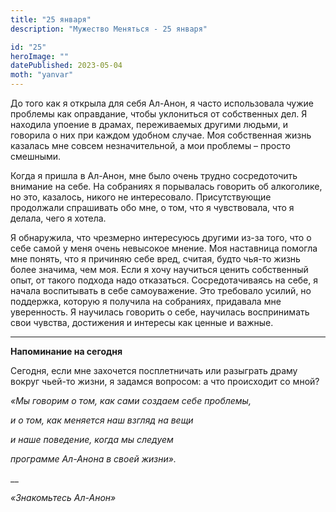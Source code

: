 ```yaml
---
title: "25 января"
description: "Мужество Меняться - 25 января"

id: "25"
heroImage: ""
datePublished: 2023-05-04
moth: "yanvar"
---
```


До того как я открыла для себя Ал-Анон, я часто использовала чужие проблемы
как оправдание, чтобы уклониться от собственных дел. Я находила упоение в
драмах, переживаемых другими людьми, и говорила о них при каждом удобном
случае. Моя собственная жизнь казалась мне совсем незначительной, а мои
проблемы – просто смешными.

Когда я пришла в Ал-Анон, мне было очень трудно сосредоточить внимание на
себе. На собраниях я порывалась говорить об алкоголике, но это, казалось,
никого не интересовало. Присутствующие продолжали спрашивать обо мне, о том,
что я чувствовала, что я делала, чего я хотела.

Я обнаружила, что чрезмерно интересуюсь другими из-за того, что о себе самой у
меня очень невысокое мнение. Моя наставница помогла мне понять, что я причиняю
себе вред, считая, будто чья-то жизнь более значима, чем моя. Если я хочу
научиться ценить собственный опыт, от такого подхода надо отказаться.
Сосредотачиваясь на себе, я начала воспитывать в себе самоуважение. Это
требовало усилий, но поддержка, которую я получила на собраниях, придавала мне
уверенность. Я научилась говорить о себе, научилась воспринимать свои чувства,
достижения и интересы как ценные и важные.

---

**Напоминание на сегодня**

Сегодня, если мне захочется посплетничать или разыграть драму вокруг чьей-то
жизни, я задамся вопросом: а что происходит со мной?

_«Мы говорим о том, как сами создаем себе проблемы,_

_и о том, как меняется наш взгляд на вещи_

_и наше поведение, когда мы следуем_

_программе Ал-Анона в своей жизни»._

\_\_

_«Знакомьтесь Ал-Анон»_
